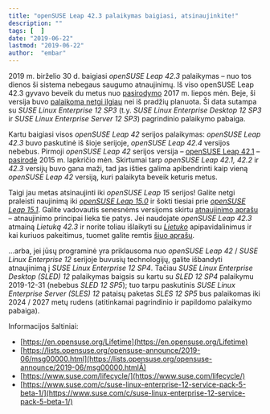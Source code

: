 ```yaml
---
title: "openSUSE Leap 42.3 palaikymas baigiasi, atsinaujinkite!"
description: ""
tags: [  ]
date: "2019-06-22"
lastmod: "2019-06-22"
author:  "embar"
---
```

2019 m. birželio 30 d. baigiasi _openSUSE Leap 42.3_ palaikymas – nuo tos dienos ši sistema nebegaus saugumo atnaujinimų. Iš viso openSUSE Leap 42.3 gyvavo beveik du metus nuo [pasirodymo](index.php/22-opensuseivykiai/214-isleidziama-opensuse-leap-42-3) 2017 m. liepos mėn. Beje, ši versija buvo [palaikoma netgi ilgiau](index.php/2-skelbimai/246-senos-opensuse-leap-42-3-palaikymas-pratesiamas) nei iš pradžių planuota. Ši data sutampa su _SUSE Linux Enterprise 12 SP3_ (t.y. _SUSE Linux Enterprise Desktop 12 SP3_ ir _SUSE Linux Enterprise Server 12 SP3_) pagrindinio palaikymo pabaiga.

Kartu baigiasi visos _openSUSE Leap 42_ serijos palaikymas: _openSUSE Leap 42.3_ buvo paskutinė iš šioje serijoje, _openSUSE Leap 42.4_ versijos nebebus. Pirmoji _openSUSE Leap 42_ serijos versija – [openSUSE Leap 42.1](index.php/2-skelbimai/161-pastebjimai-apie-opensuse-leap-421-41011715) – [pasirodė](index.php/22-opensuseivykiai/158-ileista-opensuse-leap-421-63435962) 2015 m. lapkričio mėn. Skirtumai tarp _openSUSE Leap 42.1, 42.2_ ir _42.3_ versijų buvo gana maži, tad jas išties galima apibendrinti kaip vieną _openSUSE Leap 42_ versiją, kuri palaikyta beveik keturis metus.

Taigi jau metas atsinaujinti iki _openSUSE Leap 15_ serijos! Galite netgi praleisti naujinimą iki [_openSUSE Leap 15.0_](index.php/22-opensuseivykiai/243-pasirode-opensuse-leap-15-0) ir šokti tiesiai prie [_openSUSE Leap 15.1_](index.php/2-skelbimai/262-pasirode-opensuse-leap-15-1). Galite vadovautis senesnėms versijoms skirtu [atnaujinimo aprašu](index.php/pamokos/10-diegimas/197-opensuse-bei-lietuko-421-atnaujinimas-iki-422-versijos) – atnaujinimo principai lieka tie patys. Jei naudojate _openSUSE Leap 42.3_ atmainą _Lietuką 42.3_ ir norite toliau išlaikyti su [_Lietuko_](http://www.lietukas.lt) apipavidalinimus ir kai kuriuos pakeitimus, tuomet galite remtis [šiuo aprašu](http://download.vikis.lt/lietukas/ymp/lietuko_atnaujinimas.html).

...arba, jei jūsų programinė yra priklausoma nuo _openSUSE Leap 42_ / _SUSE Linux Enterprise 12_ serijoje buvusių technologijų, galite išbandyti atnaujinimą į _SUSE Linux Enterprise 12 SP4_. Tačiau _SUSE Linux Enterprise Desktop (SLED) 12_ palaikymas baigsis su kartu su _SLED 12 SP4_ palaikymu 2019-12-31 (nebebus _SLED 12 SP5_); tuo tarpu paskutinis _SUSE Linux Enterprise Server (SLES) 12_ pataisų paketas _SLES 12 SP5_ bus palaikomas iki 2024 / 2027 metų rudens (atitinkamai pagrindinio ir papildomo palaikymo pabaiga).

Informacijos šaltiniai:

*   [https://en.opensuse.org/Lifetime](https://en.opensuse.org/Lifetime)
*   [https://lists.opensuse.org/opensuse-announce/2019-06/msg00000.html](https://lists.opensuse.org/opensuse-announce/2019-06/msg00000.htmlÂ)
*   [https://www.suse.com/lifecycle/](https://www.suse.com/lifecycle/)
*   [https://www.suse.com/c/suse-linux-enterprise-12-service-pack-5-beta-1/](https://www.suse.com/c/suse-linux-enterprise-12-service-pack-5-beta-1/)
